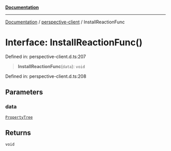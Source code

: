 [**Documentation**](../../index.md)

***

[Documentation](../../index.md) / [perspective-client](../index.md) / InstallReactionFunc

# Interface: InstallReactionFunc()

Defined in: perspective-client.d.ts:207

> **InstallReactionFunc**(`data`): `void`

Defined in: perspective-client.d.ts:208

## Parameters

### data

[`PropertyTree`](../../props/PropertyTree/classes/PropertyTree.md)

## Returns

`void`

